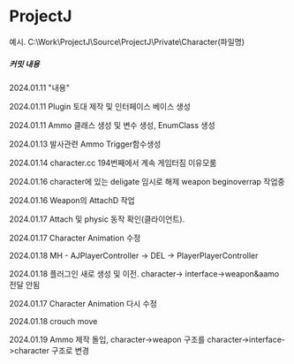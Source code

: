 ProjectJ
=============
예시.
C:\Work\ProjectJ\Source\ProjectJ\Private\Character(파일명)




##### 커밋 내용
2024.01.11 "내용"

2024.01.11 Plugin 토대 제작 및 인터페이스 베이스 생성 

2024.01.11 Ammo 클래스 생성 및 변수 생성, EnumClass 생성

2024.01.13  발사관련 Ammo Trigger함수생성

2024.01.14 character.cc 194번째에서 계속 게임터짐 이유모룸

2024.01.16 character에 있는 deligate 임시로 해제 weapon beginoverrap 작업중

2024.01.16 Weapon의 AttachD 작업

2024.01.17 Attach 및 physic 동작 확인(클라이언트).

2024.01.17 Character Animation 수정

2024.01.18 MH - AJPlayerController -> DEL -> PlayerPlayerController

2024.01.18 플러그인 새로 생성 및 이전. character-> interface->weapon&aamo 전달 안됨

2024.01.17 Character Animation 다시 수정

2024.01.18 crouch move 

2024.01.19 Ammo 제작 돌입, character->weapon 구조를 character->interface->character 구조로 변경
